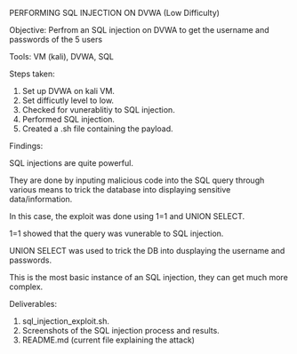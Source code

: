 PERFORMING SQL INJECTION ON DVWA (Low Difficulty)

Objective: Perfrom an SQL injection on DVWA to get the username and passwords of the 5 users 

Tools: VM (kali), DVWA, SQL

Steps taken:

1. Set up DVWA on kali VM.
2. Set difficutly level to low.
3. Checked for vunerablitiy to SQL injection.
4. Performed SQL injection.
5. Created a .sh file containing the payload.

Findings:

SQL injections are quite powerful. 

They are done by inputing malicious code into the SQL query through various means to trick the database into displaying sensitive data/information.

In this case, the exploit was done using 1=1 and UNION SELECT.

1=1 showed that the query was vunerable to SQL injection.

UNION SELECT was used to trick the DB into dusplaying the username and passwords.

This is the most basic instance of an SQL injection, they can get much more complex.

Deliverables:

1. sql_injection_exploit.sh.
2. Screenshots of the SQL injection process and results.
3. README.md (current file explaining the attack)

